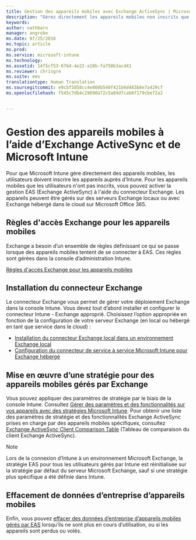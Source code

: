 ```yaml
---
title: Gestion des appareils mobiles avec Exchange ActiveSync | Microsoft Intune
description: "Gérez directement les appareils mobiles non inscrits que les utilisateurs n'ont pas inscrits auprès d’EAS (Exchange ActiveSync) à l'aide du connecteur Exchange"
keywords: 
author: nathbarn
manager: angrobe
ms.date: 07/25/2016
ms.topic: article
ms.prod: 
ms.service: microsoft-intune
ms.technology: 
ms.assetid: 14f5cf53-6764-4e22-a18b-fa750b3acd41
ms.reviewer: chrisgre
ms.suite: ems
translationtype: Human Translation
ms.sourcegitcommit: e9cbf5858cc4e860b540f421b6d463b8e7a429cf
ms.openlocfilehash: f545c7db4c29690a72c5a84dfcab6f179cbe72a2


---
```


# Gestion des appareils mobiles à l’aide d’Exchange ActiveSync et de Microsoft Intune
Pour que Microsoft Intune gère directement des appareils mobiles, les utilisateurs doivent inscrire les appareils auprès d’Intune. Pour les appareils mobiles que les utilisateurs n'ont pas inscrits, vous pouvez activer la gestion EAS (Exchange ActiveSync) à l'aide du connecteur Exchange. Les appareils peuvent être gérés sur des serveurs Exchange locaux ou avec Exchange hébergé dans le cloud sur Microsoft Office 365.

## Règles d'accès Exchange pour les appareils mobiles ##

Exchange a besoin d’un ensemble de règles définissant ce qui se passe lorsque des appareils mobiles tentent de se connecter à EAS. Ces règles sont gérées dans la console d’administration Intune.

[Règles d'accès Exchange pour les appareils mobiles](exchange-access-rules-for-mobile-devices.md)

## Installation du connecteur Exchange
Le connecteur Exchange vous permet de gérer votre déploiement Exchange dans la console Intune. Vous devez tout d’abord installer et configurer le connecteur Intune - Exchange approprié. Choisissez l’option appropriée en fonction de la configuration de votre serveur Exchange (en local ou hébergé en tant que service dans le cloud) :

-   [Installation du connecteur Exchange local dans un environnement Exchange local](intune-on-premises-exchange-connector.md)
-   [Configuration du connecteur de service à service Microsoft Intune pour Exchange hébergé](intune-service-to-service-exchange-connector.md)

## Mise en œuvre d’une stratégie pour des appareils mobiles gérés par Exchange
Vous pouvez appliquer des paramètres de stratégie par le biais de la console Intune. Consultez [Gérer des paramètres et des fonctionnalités sur vos appareils avec des stratégies Microsoft Intune](manage-settings-and-features-on-your-devices-with-microsoft-intune-policies.md). Pour obtenir une liste des paramètres de stratégie et des fonctionnalités Exchange ActiveSync prises en charge par des appareils mobiles spécifiques, consultez [Exchange ActiveSync Client Comparison Table](http://go.microsoft.com/fwlink/?LinkId=247270) (Tableau de comparaison du client Exchange ActiveSync).

> [!NOTE]
> Lors de la connexion d’Intune à un environnement Microsoft Exchange, la stratégie EAS pour tous les utilisateurs gérés par Intune est réinitialisée sur la stratégie par défaut du serveur Microsoft Exchange, sauf si une stratégie plus spécifique a été définie dans Intune.

## Effacement de données d’entreprise d’appareils mobiles
Enfin, vous pouvez [effacer des données d’entreprise d’appareils mobiles gérés par EAS](wipe-for-exchange-managed-mobile-devices.md) lorsqu’ils ne sont plus en cours d’utilisation, ou si les appareils sont perdus ou volés.



<!--HONumber=Jul16_HO4-->



